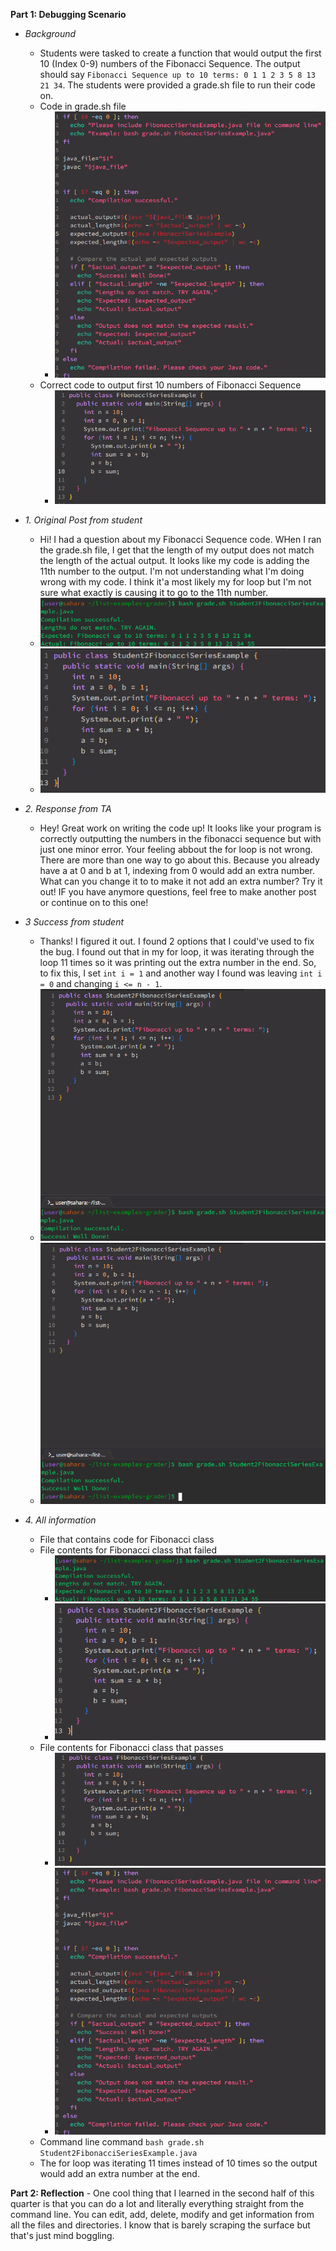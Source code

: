 __Part 1: Debugging Scenario__

 - *Background*
   - Students were tasked to create a function that would output the first 10 (Index 0-9) numbers of the Fibonacci Sequence. The output should say `Fibonacci Sequence up to 10 terms: 0 1 1 2 3 5 8 13 21 34`. The students were provided a grade.sh file to run their code on.
   - Code in grade.sh file
     - ![Image](grade.sh.png)
   - Correct code to output first 10 numbers of Fibonacci Sequence
     - ![Image](CorrectFibonacciCode.png)

    
  - *1. Original Post from student*
       - Hi! I had a question about my Fibonacci Sequence code. WHen I ran the grade.sh file, I get that the length of my output does not match the length of the actual output. It looks like my code is adding the 11th number to the output. I'm not understanding what I'm doing wrong with my code. I think it'a most likely my for loop but I'm not sure what exactly is causing it to go to the 11th number.
       - ![Image](StudentFibCodeError.png)
       - ![Image](StudentFibCode.png)
      

      
   - *2. Response from TA*
       - Hey! Great work on writing the code up! It looks like your program is correctly outputting the numbers in the fibonacci sequence but with just one minor error. Your feeling abbout the for loop is not wrong. There are more than one way to go about this. Because you already have a at 0 and b at 1, indexing from 0 would add an extra number. What can you change it to to make it not add an extra number? Try it out! IF you have anymore questions, feel free to make another post or continue on to this one!  
      
       
   - *3 Success from student*
        - Thanks! I figured it out. I found 2 options that I could've used to fix the bug. I found out that in my for loop, it was iterating through the loop 11 times so it was printing out the extra number in the end. So, to fix this, I set `int i = 1` and another way I found was leaving `int i = 0` and changing `i <= n - 1`. 
        - ![Image](StudentSuccess.png)
        - ![Image](StudentSuccess2.png)
       

       
   - *4. All information*
        - File that contains code for Fibonacci class
        - File contents for Fibonacci class that failed
          - ![Image](StudentFibCodeError.png)
          - ![Image](StudentFibCode.png)
        - File contents for Fibonacci class that passes
          - ![Image](CorrectFibonacciCode.png)
          - ![Image](grade.sh.png)
        - Command line command `bash grade.sh Student2FibonacciSeriesExample.java`
        - The for loop was iterating 11 times instead of 10 times so the output would add an extra number at the end.
    

__Part 2: Reflection__
    - One cool thing that I learned in the second half of this quarter is that you can do a lot and literally everything straight from the command line. You can edit, add, delete, modify and get information from all the files and directories. I know that is barely scraping the surface but that's just mind boggling. 
       

